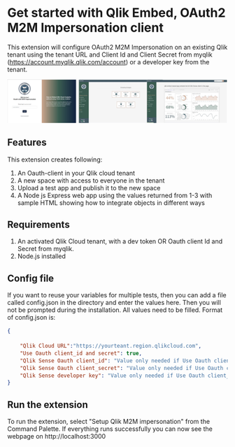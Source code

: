 # Get started with Qlik Embed, OAuth2 M2M Impersonation client

This extension will configure OAuth2 M2M Impersonation on an existing Qlik tenant using the tenant URL and Client Id and Client Secret from myqlik (https://account.myqlik.qlik.com/account) or a developer key from the tenant.

![images/integration.jpg](https://raw.githubusercontent.com/jacobvinzent/qlik_m2m_impersonation/master/images/integration.jpg)

## Features
This extension creates following:
1. An Oauth-client in your Qlik cloud tenant
2. A new space with access to everyone in the tenant
3. Upload a test app and publish it to the new space
4. A Node js Express web app using the values returned from 1-3 with sample HTML showing how to integrate objects in different ways
   
## Requirements

1. An activated Qlik Cloud tenant, with a dev token OR Oauth client Id and Secret from myqlik.
2. Node.js installed 


## Config file
If you want to reuse your variables for multiple tests, then you can add a file called config.json in the directory and enter the values here. Then you will not be prompted during the installation. All values need to be filled. Format of config.json is: 

```json
{

    "Qlik Cloud URL":"https://yourteant.region.qlikcloud.com",
    "Use Oauth client_id and secret": true,
    "Qlik Sense Oauth client_id": "Value only needed if Use Oauth client_id and secret is true",
    "Qlik Sense Oauth client_secret": "Value only needed if Use Oauth client_id and secret is true",
    "Qlik Sense developer key": "Value only needed if Use Oauth client_id and secret is false"
}
```

## Run the extension
To run the extension, select "Setup Qlik M2M impersonation" from the Command Palette. If everything runs successfully you can now see the webpage on http://localhost:3000




